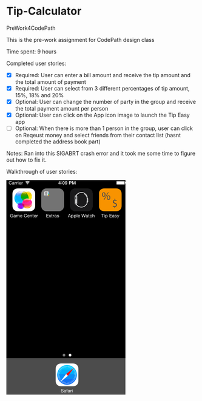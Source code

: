 # Tip-Calculator
PreWork4CodePath 

This is the pre-work assignment for CodePath design class

Time spent: 9 hours

Completed user stories:
* [x] Required: User can enter a bill amount and receive the tip amount and the total amount of payment
* [x] Required: User can select from 3 different percentages of tip amount, 15%, 18% and 20%
* [x] Optional: User can change the number of party in the group and receive the total payment amount per person
* [x] Optional: User can click on the App icon image to launch the Tip Easy app
* [ ] Optional: When there is more than 1 person in the group, user can click on Reqeust money and select friends from their contact list (hasnt completed the address book part)

Notes:
Ran into this SIGABRT crash error and it took me some time to figure out how to fix it.

Walkthrough of user stories:

![Walkingthrough video](TipEasy2.gif)

